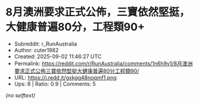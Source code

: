 # 8月澳洲要求正式公佈，三寶依然堅挺，大健康普遍80分，工程類90+

- Subreddit: r_RunAustralia
- Author: cuter1982
- Created: 2025-09-02 11:46:27 UTC
- Permalink: https://reddit.com/r/RunAustralia/comments/1n6h9v1/8月澳洲要求正式公佈三寶依然堅挺大健康普遍80分工程類90/
- URL: https://i.redd.it/gxkgg48noqmf1.png
- Ups: 8 | Ratio: 0.9 | Comments: 5

_(no selftext)_
